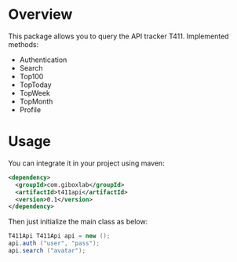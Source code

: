 # Overview

This package allows you to query the API tracker T411. 
Implemented methods: 
* Authentication 
* Search 
* Top100 
* TopToday 
* TopWeek 
* TopMonth 
* Profile 

# Usage 
You can integrate it in your project using maven: 
```xml
<dependency>
  <groupId>com.giboxlab</groupId>
  <artifactId>t411api</artifactId>
  <version>0.1</version>
</dependency>
```

Then just initialize the main class as below: 
```java
T411Api T411Api api = new (); 
api.auth ("user", "pass"); 
api.search ("avatar");
```

